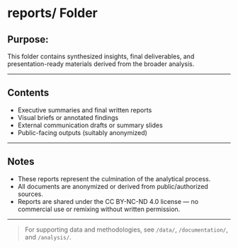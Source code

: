 # reports/ Folder

## Purpose:
This folder contains synthesized insights, final deliverables, and presentation-ready materials derived from the broader analysis.

---

## Contents

- Executive summaries and final written reports
- Visual briefs or annotated findings
- External communication drafts or summary slides
- Public-facing outputs (suitably anonymized)

---

## Notes

- These reports represent the culmination of the analytical process.
- All documents are anonymized or derived from public/authorized sources.
- Reports are shared under the CC BY-NC-ND 4.0 license — no commercial use or remixing without written permission.

---

> For supporting data and methodologies, see `/data/`, `/documentation/`, and `/analysis/`.
